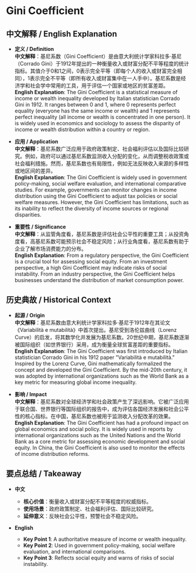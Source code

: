 # Gini Coefficient

## 中文解释 / English Explanation

* **定义 / Definition**  
  **中文解释**：基尼系数（Gini Coefficient）是由意大利统计学家科拉多·基尼（Corrado Gini）于1912年提出的一种衡量收入或财富分配不平等程度的统计指标。其值介于0和1之间，0表示完全平等（即每个人的收入或财富完全相同），1表示完全不平等（即所有收入或财富集中在一人手中）。基尼系数是经济学和社会学中常用的工具，用于评估一个国家或地区的贫富差距。  
  **English Explanation**: The Gini Coefficient is a statistical measure of income or wealth inequality developed by Italian statistician Corrado Gini in 1912. It ranges between 0 and 1, where 0 represents perfect equality (everyone has the same income or wealth) and 1 represents perfect inequality (all income or wealth is concentrated in one person). It is widely used in economics and sociology to assess the disparity of income or wealth distribution within a country or region.

* **应用 / Application**  
  **中文解释**：基尼系数广泛应用于政府政策制定、社会福利评估以及国际比较研究。例如，政府可以通过基尼系数监测收入分配的变化，从而调整税收政策或社会福利措施。然而，基尼系数也有局限性，例如无法反映收入来源的多样性或地区间的差异。  
  **English Explanation**: The Gini Coefficient is widely used in government policy-making, social welfare evaluation, and international comparative studies. For example, governments can monitor changes in income distribution using the Gini Coefficient to adjust tax policies or social welfare measures. However, the Gini Coefficient has limitations, such as its inability to reflect the diversity of income sources or regional disparities.

* **重要性 / Significance**  
  **中文解释**：从监管角度看，基尼系数是评估社会公平性的重要工具；从投资角度看，高基尼系数可能预示社会不稳定风险；从行业角度看，基尼系数有助于企业了解市场消费能力的分布。  
  **English Explanation**: From a regulatory perspective, the Gini Coefficient is a crucial tool for assessing social equity. From an investment perspective, a high Gini Coefficient may indicate risks of social instability. From an industry perspective, the Gini Coefficient helps businesses understand the distribution of market consumption power.

## 历史典故 / Historical Context

* **起源 / Origin**  
  **中文解释**：基尼系数由意大利统计学家科拉多·基尼于1912年在其论文《Variabilità e mutabilità》中首次提出。基尼受到洛伦兹曲线（Lorenz Curve）的启发，将其数学化并发展为基尼系数。20世纪中期，基尼系数逐渐被国际组织（如世界银行）采用，成为衡量全球贫富差距的重要指标。  
  **English Explanation**: The Gini Coefficient was first introduced by Italian statistician Corrado Gini in his 1912 paper "Variabilità e mutabilità." Inspired by the Lorenz Curve, Gini mathematically formalized the concept and developed the Gini Coefficient. By the mid-20th century, it was adopted by international organizations such as the World Bank as a key metric for measuring global income inequality.

* **影响 / Impact**  
  **中文解释**：基尼系数对全球经济学和社会政策产生了深远影响。它被广泛应用于联合国、世界银行等国际组织的报告中，成为评估各国经济发展和社会公平性的核心指标。在中国，基尼系数也被用于监测收入分配改革的效果。  
  **English Explanation**: The Gini Coefficient has had a profound impact on global economics and social policy. It is widely used in reports by international organizations such as the United Nations and the World Bank as a core metric for assessing economic development and social equity. In China, the Gini Coefficient is also used to monitor the effects of income distribution reforms.

## 要点总结 / Takeaway

* **中文**  
  - **核心价值**：衡量收入或财富分配不平等程度的权威指标。  
  - **使用场景**：政府政策制定、社会福利评估、国际比较研究。  
  - **延伸意义**：反映社会公平性，预警社会不稳定风险。  

* **English**  
  - **Key Point 1**: A authoritative measure of income or wealth inequality.  
  - **Key Point 2**: Used in government policy-making, social welfare evaluation, and international comparisons.  
  - **Key Point 3**: Reflects social equity and warns of risks of social instability.